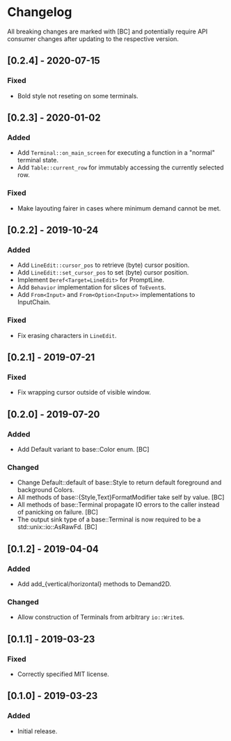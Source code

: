 # Changelog

All breaking changes are marked with [BC] and potentially require API consumer changes after updating to the respective version.

## [0.2.4] - 2020-07-15
### Fixed
- Bold style not reseting on some terminals.

## [0.2.3] - 2020-01-02
### Added
- Add `Terminal::on_main_screen` for executing a function in a "normal" terminal state.
- Add `Table::current_row` for immutably accessing the currently selected row.
### Fixed
- Make layouting fairer in cases where minimum demand cannot be met.

## [0.2.2] - 2019-10-24
### Added
- Add `LineEdit::cursor_pos` to retrieve (byte) cursor position.
- Add `LineEdit::set_cursor_pos` to set (byte) cursor position.
- Implement `Deref<Target=LineEdit>` for PromptLine.
- Add `Behavior` implementation for slices of `ToEvent`s.
- Add `From<Input>` and `From<Option<Input>>` implementations to InputChain.
### Fixed
- Fix erasing characters in `LineEdit`.

## [0.2.1] - 2019-07-21
### Fixed
- Fix wrapping cursor outside of visible window.

## [0.2.0] - 2019-07-20
### Added
- Add Default variant to base::Color enum. [BC]
### Changed
- Change Default::default of base::Style to return default foreground and background Colors.
- All methods of base::{Style,Text}FormatModifier take self by value. [BC]
- All methods of base::Terminal propagate IO errors to the caller instead of panicking on failure. [BC]
- The output sink type of a base::Terminal is now required to be a std::unix::io::AsRawFd. [BC]

## [0.1.2] - 2019-04-04
### Added
- Add add_{vertical/horizontal} methods to Demand2D.
### Changed
- Allow construction of Terminals from arbitrary `io::Write`s.

## [0.1.1] - 2019-03-23
### Fixed
- Correctly specified MIT license.

## [0.1.0] - 2019-03-23
### Added
- Initial release.
